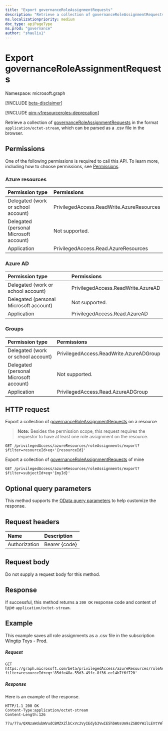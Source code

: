 ```yaml
---
title: "Export governanceRoleAssignmentRequests"
description: "Retrieve a collection of governanceRoleAssignmentRequests in the format `application/octet-stream`, which can be parsed as a .csv file in the browser."
ms.localizationpriority: medium
doc_type: apiPageType
ms.prod: "governance"
author: "shauliu1"
---
```


# Export governanceRoleAssignmentRequests

Namespace: microsoft.graph

[!INCLUDE [beta-disclaimer](../../includes/beta-disclaimer.md)]

[!INCLUDE [pim-v1resourceroles-deprecation](../../includes/pim-v1resourceroles-deprecation.md)]

Retrieve a collection of [governanceRoleAssignmentRequests](../resources/governanceroleassignmentrequest.md) in the format `application/octet-stream`, which can be parsed as a .csv file in the browser.

## Permissions
One of the following permissions is required to call this API. To learn more, including how to choose permissions, see [Permissions](/graph/permissions-reference#privileged-access-permissions).

### Azure resources

| Permission type | Permissions |
|:--------------- |:----------- |
| Delegated (work or school account) | PrivilegedAccess.ReadWrite.AzureResources |
| Delegated (personal Microsoft account) | Not supported. |
| Application | PrivilegedAccess.Read.AzureResources |

### Azure AD

| Permission type | Permissions |
|:--------------- |:----------- |
| Delegated (work or school account) | PrivilegedAccess.ReadWrite.AzureAD |
| Delegated (personal Microsoft account) | Not supported. |
| Application | PrivilegedAccess.Read.AzureAD |

### Groups

|Permission type | Permissions |
|:-------------- |:----------- |
| Delegated (work or school account) | PrivilegedAccess.ReadWrite.AzureADGroup |
| Delegated (personal Microsoft account) | Not supported. |
| Application | PrivilegedAccess.Read.AzureADGroup |


## HTTP request
<!-- { "blockType": "ignored" } -->
Export a collection of [governanceRoleAssignmentRequests](../resources/governanceroleassignmentrequest.md) on a resource
    
>**Note:** Besides the permission scope, this request requires the requestor to have at least one role assignment on the resource. 
    
```http
GET /privilegedAccess/azureResources/roleAssignments/export?$filter=resourceId+eq+'{resourceId}'
```

Export a collection of [governanceRoleAssignmentRequests](../resources/governanceroleassignmentrequest.md) of mine
```http
GET /privilegedAccess/azureResources/roleAssignments/export?$filter=subjectId+eq+'{myId}'
```
## Optional query parameters
This method supports the [OData query parameters](/graph/query-parameters) to help customize the response.

## Request headers
| Name      |Description|
|:----------|:----------|
| Authorization  | Bearer {code}|

## Request body
Do not supply a request body for this method.

## Response
If successful, this method returns a `200 OK` response code and content of type `application/octet-stream`.

## Example
This example saves all role assignments as a .csv file in the subscription Wingtip Toys - Prod. 

##### Request
```http
GET https://graph.microsoft.com/beta/privilegedAccess/azureResources/roleAssignments/export?filter=resourceId+eq+'85dfe48a-55d3-49fc-8f36-ee14b7f6f720'
```
##### Response
Here is an example of the response. 
```http
HTTP/1.1 200 OK
Content-Type:application/octet-stream
Content-Length:126

77u/77u/QXNzaWdubWVudCBMZXZlbCxVc2VyIEdyb3VwIE5hbWUsUm9sZSBOYW1lLEVtYWlsLEFzc2lnbm1lbnQgVHlwZSxBc3NpZ25tZW43IFN0YXJ0IFRpbWUgKFVUQyksQXNzaWdubWVudCBFbmQgVGltZdAoVVRDKQ0K

```

<!-- uuid: 8fcb5dbc-d5aa-4681-8e31-b001d5168d79
2015-10-25 14:57:30 UTC -->
<!--
{
  "type": "#page.annotation",
  "description": "Export governanceRoleAssignmentRequests",
  "keywords": "",
  "section": "documentation",
  "tocPath": "",
  "suppressions": []
}
-->


